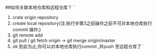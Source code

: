 ##如何关联本地仓库和远程仓库？
`
1. crate origin repository
2. create local repository(注:执行步骤3之前操作之前不可对本地仓库执行 commit 操作;)
3. git remote add <remote> <origin repository address>
4. git pull <remote> <branch> / git fetch origin   -> git merge origin/master
5. ok 到此为止,你可以对本地仓库执行commit ,并push 至远程仓库了
 `
